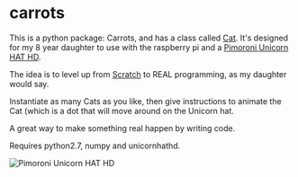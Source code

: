 # carrots

This is a python package: Carrots, and has a class called [Cat](https://github.com/daveotte/carrots/blob/master/cat.jpg). It's designed for my 8 year daughter to use with the raspberry pi and a [Pimoroni Unicorn HAT HD](https://www.adafruit.com/product/3580). 

The idea is to level up from [Scratch](https://scratch.mit.edu/projects/23857310/) to REAL programming, as my daughter would say. 

Instantiate as many Cats as you like, then give instructions to animate the Cat (which is a dot that will move around on the Unicorn hat.

A great way to make something real happen by writing code.

Requires python2.7, numpy and unicornhathd.

![Pimoroni Unicorn HAT HD](https://github.com/daveotte/carrots/blob/master/unicorn.jpg)


